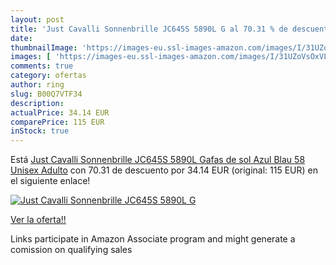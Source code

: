 ```yaml
---
layout: post
title: 'Just Cavalli Sonnenbrille JC645S 5890L G al 70.31 % de descuento'
date: 
thumbnailImage: 'https://images-eu.ssl-images-amazon.com/images/I/31UZoVsOxVL._SL200_.jpg'
images: [ 'https://images-eu.ssl-images-amazon.com/images/I/31UZoVsOxVL._SL200_.jpg' ]
comments: true
category: ofertas
author: ring
slug: B00Q7VTF34
description:
actualPrice: 34.14 EUR
comparePrice: 115 EUR
inStock: true
---
```


Está [Just Cavalli Sonnenbrille JC645S 5890L Gafas de sol  Azul  Blau   58 Unisex Adulto](https://www.amazon.es/dp/B00Q7VTF34/?tag=tolees-21) con 70.31 de descuento por 34.14 EUR (original: 115 EUR) en el siguiente enlace!

[![Just Cavalli Sonnenbrille JC645S 5890L G](https://images-eu.ssl-images-amazon.com/images/I/31UZoVsOxVL._SL200_.jpg)](https://www.amazon.es/dp/B00Q7VTF34/?tag=tolees-21)

[Ver la oferta!!](https://www.amazon.es/dp/B00Q7VTF34/?tag=tolees-21)

Links participate in Amazon Associate program and might generate a comission on qualifying sales


